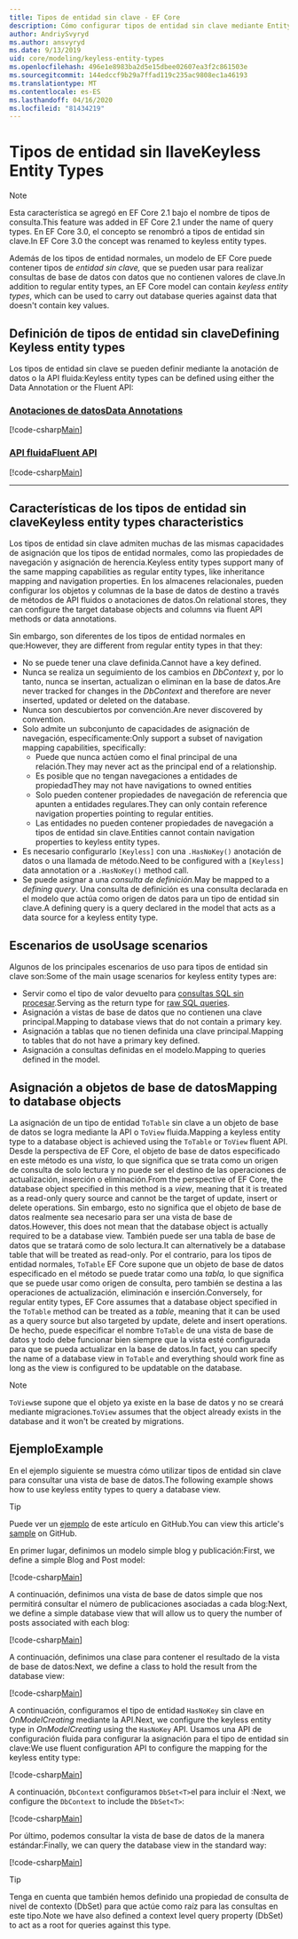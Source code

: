 ```yaml
---
title: Tipos de entidad sin clave - EF Core
description: Cómo configurar tipos de entidad sin clave mediante Entity Framework Core
author: AndriySvyryd
ms.author: ansvyryd
ms.date: 9/13/2019
uid: core/modeling/keyless-entity-types
ms.openlocfilehash: 496e1e8983ba2d5e15dbee02607ea3f2c861503e
ms.sourcegitcommit: 144edccf9b29a7ffad119c235ac9808ec1a46193
ms.translationtype: MT
ms.contentlocale: es-ES
ms.lasthandoff: 04/16/2020
ms.locfileid: "81434219"
---
```

# <a name="keyless-entity-types"></a><span data-ttu-id="e497e-103">Tipos de entidad sin llave</span><span class="sxs-lookup"><span data-stu-id="e497e-103">Keyless Entity Types</span></span>

> [!NOTE]
> <span data-ttu-id="e497e-104">Esta característica se agregó en EF Core 2.1 bajo el nombre de tipos de consulta.</span><span class="sxs-lookup"><span data-stu-id="e497e-104">This feature was added in EF Core 2.1 under the name of query types.</span></span> <span data-ttu-id="e497e-105">En EF Core 3.0, el concepto se renombró a tipos de entidad sin clave.</span><span class="sxs-lookup"><span data-stu-id="e497e-105">In EF Core 3.0 the concept was renamed to keyless entity types.</span></span>

<span data-ttu-id="e497e-106">Además de los tipos de entidad normales, un modelo de EF Core puede contener tipos de _entidad sin clave,_ que se pueden usar para realizar consultas de base de datos con datos que no contienen valores de clave.</span><span class="sxs-lookup"><span data-stu-id="e497e-106">In addition to regular entity types, an EF Core model can contain _keyless entity types_, which can be used to carry out database queries against data that doesn't contain key values.</span></span>

## <a name="defining-keyless-entity-types"></a><span data-ttu-id="e497e-107">Definición de tipos de entidad sin clave</span><span class="sxs-lookup"><span data-stu-id="e497e-107">Defining Keyless entity types</span></span>

<span data-ttu-id="e497e-108">Los tipos de entidad sin clave se pueden definir mediante la anotación de datos o la API fluida:</span><span class="sxs-lookup"><span data-stu-id="e497e-108">Keyless entity types can be defined using either the Data Annotation or the Fluent API:</span></span>

### <a name="data-annotations"></a>[<span data-ttu-id="e497e-109">Anotaciones de datos</span><span class="sxs-lookup"><span data-stu-id="e497e-109">Data Annotations</span></span>](#tab/data-annotations)

[!code-csharp[Main](../../../samples/core/Modeling/DataAnnotations/Keyless.cs?Name=Keyless&highlight=1)]

### <a name="fluent-api"></a>[<span data-ttu-id="e497e-110">API fluida</span><span class="sxs-lookup"><span data-stu-id="e497e-110">Fluent API</span></span>](#tab/fluent-api)

[!code-csharp[Main](../../../samples/core/Modeling/FluentAPI/Keyless.cs?Name=Keyless&highlight=4)]

***

## <a name="keyless-entity-types-characteristics"></a><span data-ttu-id="e497e-111">Características de los tipos de entidad sin clave</span><span class="sxs-lookup"><span data-stu-id="e497e-111">Keyless entity types characteristics</span></span>

<span data-ttu-id="e497e-112">Los tipos de entidad sin clave admiten muchas de las mismas capacidades de asignación que los tipos de entidad normales, como las propiedades de navegación y asignación de herencia.</span><span class="sxs-lookup"><span data-stu-id="e497e-112">Keyless entity types support many of the same mapping capabilities as regular entity types, like inheritance mapping and navigation properties.</span></span> <span data-ttu-id="e497e-113">En los almacenes relacionales, pueden configurar los objetos y columnas de la base de datos de destino a través de métodos de API fluidos o anotaciones de datos.</span><span class="sxs-lookup"><span data-stu-id="e497e-113">On relational stores, they can configure the target database objects and columns via fluent API methods or data annotations.</span></span>

<span data-ttu-id="e497e-114">Sin embargo, son diferentes de los tipos de entidad normales en que:</span><span class="sxs-lookup"><span data-stu-id="e497e-114">However, they are different from regular entity types in that they:</span></span>

- <span data-ttu-id="e497e-115">No se puede tener una clave definida.</span><span class="sxs-lookup"><span data-stu-id="e497e-115">Cannot have a key defined.</span></span>
- <span data-ttu-id="e497e-116">Nunca se realiza un seguimiento de los cambios en _DbContext_ y, por lo tanto, nunca se insertan, actualizan o eliminan en la base de datos.</span><span class="sxs-lookup"><span data-stu-id="e497e-116">Are never tracked for changes in the _DbContext_ and therefore are never inserted, updated or deleted on the database.</span></span>
- <span data-ttu-id="e497e-117">Nunca son descubiertos por convención.</span><span class="sxs-lookup"><span data-stu-id="e497e-117">Are never discovered by convention.</span></span>
- <span data-ttu-id="e497e-118">Solo admite un subconjunto de capacidades de asignación de navegación, específicamente:</span><span class="sxs-lookup"><span data-stu-id="e497e-118">Only support a subset of navigation mapping capabilities, specifically:</span></span>
  - <span data-ttu-id="e497e-119">Puede que nunca actúen como el final principal de una relación.</span><span class="sxs-lookup"><span data-stu-id="e497e-119">They may never act as the principal end of a relationship.</span></span>
  - <span data-ttu-id="e497e-120">Es posible que no tengan navegaciones a entidades de propiedad</span><span class="sxs-lookup"><span data-stu-id="e497e-120">They may not have navigations to owned entities</span></span>
  - <span data-ttu-id="e497e-121">Solo pueden contener propiedades de navegación de referencia que apunten a entidades regulares.</span><span class="sxs-lookup"><span data-stu-id="e497e-121">They can only contain reference navigation properties pointing to regular entities.</span></span>
  - <span data-ttu-id="e497e-122">Las entidades no pueden contener propiedades de navegación a tipos de entidad sin clave.</span><span class="sxs-lookup"><span data-stu-id="e497e-122">Entities cannot contain navigation properties to keyless entity types.</span></span>
- <span data-ttu-id="e497e-123">Es necesario configurarlo `[Keyless]` con una `.HasNoKey()` anotación de datos o una llamada de método.</span><span class="sxs-lookup"><span data-stu-id="e497e-123">Need to be configured with a `[Keyless]` data annotation or a `.HasNoKey()` method call.</span></span>
- <span data-ttu-id="e497e-124">Se puede asignar a una _consulta de definición._</span><span class="sxs-lookup"><span data-stu-id="e497e-124">May be mapped to a _defining query_.</span></span> <span data-ttu-id="e497e-125">Una consulta de definición es una consulta declarada en el modelo que actúa como origen de datos para un tipo de entidad sin clave.</span><span class="sxs-lookup"><span data-stu-id="e497e-125">A defining query is a query declared in the model that acts as a data source for a keyless entity type.</span></span>

## <a name="usage-scenarios"></a><span data-ttu-id="e497e-126">Escenarios de uso</span><span class="sxs-lookup"><span data-stu-id="e497e-126">Usage scenarios</span></span>

<span data-ttu-id="e497e-127">Algunos de los principales escenarios de uso para tipos de entidad sin clave son:</span><span class="sxs-lookup"><span data-stu-id="e497e-127">Some of the main usage scenarios for keyless entity types are:</span></span>

- <span data-ttu-id="e497e-128">Servir como el tipo de valor devuelto para [consultas SQL sin procesar](xref:core/querying/raw-sql).</span><span class="sxs-lookup"><span data-stu-id="e497e-128">Serving as the return type for [raw SQL queries](xref:core/querying/raw-sql).</span></span>
- <span data-ttu-id="e497e-129">Asignación a vistas de base de datos que no contienen una clave principal.</span><span class="sxs-lookup"><span data-stu-id="e497e-129">Mapping to database views that do not contain a primary key.</span></span>
- <span data-ttu-id="e497e-130">Asignación a tablas que no tienen definida una clave principal.</span><span class="sxs-lookup"><span data-stu-id="e497e-130">Mapping to tables that do not have a primary key defined.</span></span>
- <span data-ttu-id="e497e-131">Asignación a consultas definidas en el modelo.</span><span class="sxs-lookup"><span data-stu-id="e497e-131">Mapping to queries defined in the model.</span></span>

## <a name="mapping-to-database-objects"></a><span data-ttu-id="e497e-132">Asignación a objetos de base de datos</span><span class="sxs-lookup"><span data-stu-id="e497e-132">Mapping to database objects</span></span>

<span data-ttu-id="e497e-133">La asignación de un tipo de entidad `ToTable` sin clave a un objeto de base de datos se logra mediante la API o `ToView` fluida.</span><span class="sxs-lookup"><span data-stu-id="e497e-133">Mapping a keyless entity type to a database object is achieved using the `ToTable` or `ToView` fluent API.</span></span> <span data-ttu-id="e497e-134">Desde la perspectiva de EF Core, el objeto de base de datos especificado en este método es una _vista,_ lo que significa que se trata como un origen de consulta de solo lectura y no puede ser el destino de las operaciones de actualización, inserción o eliminación.</span><span class="sxs-lookup"><span data-stu-id="e497e-134">From the perspective of EF Core, the database object specified in this method is a _view_, meaning that it is treated as a read-only query source and cannot be the target of update, insert or delete operations.</span></span> <span data-ttu-id="e497e-135">Sin embargo, esto no significa que el objeto de base de datos realmente sea necesario para ser una vista de base de datos.</span><span class="sxs-lookup"><span data-stu-id="e497e-135">However, this does not mean that the database object is actually required to be a database view.</span></span> <span data-ttu-id="e497e-136">También puede ser una tabla de base de datos que se tratará como de solo lectura.</span><span class="sxs-lookup"><span data-stu-id="e497e-136">It can alternatively be a database table that will be treated as read-only.</span></span> <span data-ttu-id="e497e-137">Por el contrario, para los tipos de entidad normales, `ToTable` EF Core supone que un objeto de base de datos especificado en el método se puede tratar como una _tabla,_ lo que significa que se puede usar como origen de consulta, pero también se destina a las operaciones de actualización, eliminación e inserción.</span><span class="sxs-lookup"><span data-stu-id="e497e-137">Conversely, for regular entity types, EF Core assumes that a database object specified in the `ToTable` method can be treated as a _table_, meaning that it can be used as a query source but also targeted by update, delete and insert operations.</span></span> <span data-ttu-id="e497e-138">De hecho, puede especificar el nombre `ToTable` de una vista de base de datos y todo debe funcionar bien siempre que la vista esté configurada para que se pueda actualizar en la base de datos.</span><span class="sxs-lookup"><span data-stu-id="e497e-138">In fact, you can specify the name of a database view in `ToTable` and everything should work fine as long as the view is configured to be updatable on the database.</span></span>

> [!NOTE]
> <span data-ttu-id="e497e-139">`ToView`se supone que el objeto ya existe en la base de datos y no se creará mediante migraciones.</span><span class="sxs-lookup"><span data-stu-id="e497e-139">`ToView` assumes that the object already exists in the database and it won't be created by migrations.</span></span>

## <a name="example"></a><span data-ttu-id="e497e-140">Ejemplo</span><span class="sxs-lookup"><span data-stu-id="e497e-140">Example</span></span>

<span data-ttu-id="e497e-141">En el ejemplo siguiente se muestra cómo utilizar tipos de entidad sin clave para consultar una vista de base de datos.</span><span class="sxs-lookup"><span data-stu-id="e497e-141">The following example shows how to use keyless entity types to query a database view.</span></span>

> [!TIP]
> <span data-ttu-id="e497e-142">Puede ver un [ejemplo](https://github.com/dotnet/EntityFramework.Docs/tree/master/samples/core/KeylessEntityTypes) de este artículo en GitHub.</span><span class="sxs-lookup"><span data-stu-id="e497e-142">You can view this article's [sample](https://github.com/dotnet/EntityFramework.Docs/tree/master/samples/core/KeylessEntityTypes) on GitHub.</span></span>

<span data-ttu-id="e497e-143">En primer lugar, definimos un modelo simple blog y publicación:</span><span class="sxs-lookup"><span data-stu-id="e497e-143">First, we define a simple Blog and Post model:</span></span>

[!code-csharp[Main](../../../samples/core/KeylessEntityTypes/Program.cs#Entities)]

<span data-ttu-id="e497e-144">A continuación, definimos una vista de base de datos simple que nos permitirá consultar el número de publicaciones asociadas a cada blog:</span><span class="sxs-lookup"><span data-stu-id="e497e-144">Next, we define a simple database view that will allow us to query the number of posts associated with each blog:</span></span>

[!code-csharp[Main](../../../samples/core/KeylessEntityTypes/Program.cs#View)]

<span data-ttu-id="e497e-145">A continuación, definimos una clase para contener el resultado de la vista de base de datos:</span><span class="sxs-lookup"><span data-stu-id="e497e-145">Next, we define a class to hold the result from the database view:</span></span>

[!code-csharp[Main](../../../samples/core/KeylessEntityTypes/Program.cs#KeylessEntityType)]

<span data-ttu-id="e497e-146">A continuación, configuramos el tipo de entidad `HasNoKey` sin clave en _OnModelCreating_ mediante la API.</span><span class="sxs-lookup"><span data-stu-id="e497e-146">Next, we configure the keyless entity type in _OnModelCreating_ using the `HasNoKey` API.</span></span>
<span data-ttu-id="e497e-147">Usamos una API de configuración fluida para configurar la asignación para el tipo de entidad sin clave:</span><span class="sxs-lookup"><span data-stu-id="e497e-147">We use fluent configuration API to configure the mapping for the keyless entity type:</span></span>

[!code-csharp[Main](../../../samples/core/KeylessEntityTypes/Program.cs#Configuration)]

<span data-ttu-id="e497e-148">A continuación, `DbContext` configuramos `DbSet<T>`el para incluir el :</span><span class="sxs-lookup"><span data-stu-id="e497e-148">Next, we configure the `DbContext` to include the `DbSet<T>`:</span></span>

[!code-csharp[Main](../../../samples/core/KeylessEntityTypes/Program.cs#DbSet)]

<span data-ttu-id="e497e-149">Por último, podemos consultar la vista de base de datos de la manera estándar:</span><span class="sxs-lookup"><span data-stu-id="e497e-149">Finally, we can query the database view in the standard way:</span></span>

[!code-csharp[Main](../../../samples/core/KeylessEntityTypes/Program.cs#Query)]

> [!TIP]
> <span data-ttu-id="e497e-150">Tenga en cuenta que también hemos definido una propiedad de consulta de nivel de contexto (DbSet) para que actúe como raíz para las consultas en este tipo.</span><span class="sxs-lookup"><span data-stu-id="e497e-150">Note we have also defined a context level query property (DbSet) to act as a root for queries against this type.</span></span>
